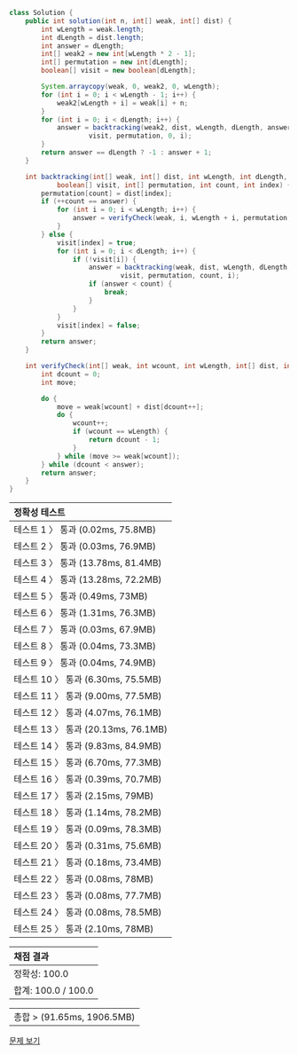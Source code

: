 ```java
class Solution {
    public int solution(int n, int[] weak, int[] dist) {
        int wLength = weak.length;
        int dLength = dist.length;
        int answer = dLength;
        int[] weak2 = new int[wLength * 2 - 1];
        int[] permutation = new int[dLength];
        boolean[] visit = new boolean[dLength];

        System.arraycopy(weak, 0, weak2, 0, wLength);
        for (int i = 0; i < wLength - 1; i++) {
            weak2[wLength + i] = weak[i] + n;
        }
        for (int i = 0; i < dLength; i++) {
            answer = backtracking(weak2, dist, wLength, dLength, answer,
                    visit, permutation, 0, i);
        }
        return answer == dLength ? -1 : answer + 1;
    }

    int backtracking(int[] weak, int[] dist, int wLength, int dLength, int answer,
            boolean[] visit, int[] permutation, int count, int index) {
        permutation[count] = dist[index];
        if (++count == answer) {
            for (int i = 0; i < wLength; i++) {
                answer = verifyCheck(weak, i, wLength + i, permutation, answer);
            }
        } else {
            visit[index] = true;
            for (int i = 0; i < dLength; i++) {
                if (!visit[i]) {
                    answer = backtracking(weak, dist, wLength, dLength, answer,
                            visit, permutation, count, i);
                    if (answer < count) {
                        break;
                    }
                }
            }
            visit[index] = false;
        }
        return answer;
    }

    int verifyCheck(int[] weak, int wcount, int wLength, int[] dist, int answer) {
        int dcount = 0;
        int move;

        do {
            move = weak[wcount] + dist[dcount++];
            do {
                wcount++;
                if (wcount == wLength) {
                    return dcount - 1;
                }
            } while (move >= weak[wcount]);
        } while (dcount < answer);
        return answer;
    }
}
```
 | 정확성 테스트 |
 |  :-  |
 | 테스트 1 〉 통과 (0.02ms, 75.8MB) |
 | 테스트 2 〉 통과 (0.03ms, 76.9MB) |
 | 테스트 3 〉 통과 (13.78ms, 81.4MB) |
 | 테스트 4 〉 통과 (13.28ms, 72.2MB) |
 | 테스트 5 〉 통과 (0.49ms, 73MB) |
 | 테스트 6 〉 통과 (1.31ms, 76.3MB) |
 | 테스트 7 〉 통과 (0.03ms, 67.9MB) |
 | 테스트 8 〉 통과 (0.04ms, 73.3MB) |
 | 테스트 9 〉 통과 (0.04ms, 74.9MB) |
 | 테스트 10 〉 통과 (6.30ms, 75.5MB) |
 | 테스트 11 〉 통과 (9.00ms, 77.5MB) |
 | 테스트 12 〉 통과 (4.07ms, 76.1MB) |
 | 테스트 13 〉 통과 (20.13ms, 76.1MB) |
 | 테스트 14 〉 통과 (9.83ms, 84.9MB) |
 | 테스트 15 〉 통과 (6.70ms, 77.3MB) |
 | 테스트 16 〉 통과 (0.39ms, 70.7MB) |
 | 테스트 17 〉 통과 (2.15ms, 79MB) |
 | 테스트 18 〉 통과 (1.14ms, 78.2MB) |
 | 테스트 19 〉 통과 (0.09ms, 78.3MB) |
 | 테스트 20 〉 통과 (0.31ms, 75.6MB) |
 | 테스트 21 〉 통과 (0.18ms, 73.4MB) |
 | 테스트 22 〉 통과 (0.08ms, 78MB) |
 | 테스트 23 〉 통과 (0.08ms, 77.7MB) |
 | 테스트 24 〉 통과 (0.08ms, 78.5MB) |
 | 테스트 25 〉 통과 (2.10ms, 78MB) |

 | 채점 결과 |
 | :- |
 | 정확성: 100.0 |
 | 합계: 100.0 / 100.0 |

 ||
 | :- |
 | 총합 > (91.65ms, 1906.5MB) |

[문제 보기](https://programmers.co.kr/learn/courses/30/lessons/60062?language=java)